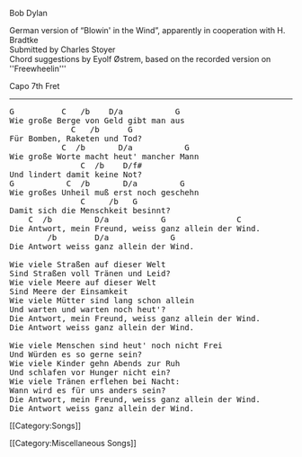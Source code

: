 Bob Dylan

German version of “Blowin' in the Wind”, apparently in cooperation
with H. Bradtke<br>
Submitted by Charles Stoyer<br>
Chord suggestions by Eyolf Østrem, based on the recorded version on
''Freewheelin'''

Capo 7th Fret

----
<pre class="verse">
G          C   /b    D/a           G
Wie große Berge von Geld gibt man aus
             C   /b      G
Für Bomben, Raketen und Tod?
           C  /b       D/a           G
Wie große Worte macht heut' mancher Mann
               C  /b    D/f#
Und lindert damit keine Not?
G           C  /b       D/a         G
Wie großes Unheil muß erst noch geschehn
               C     /b   G
Damit sich die Menschkeit besinnt?
    C  /b         D/a           G               C
Die Antwort, mein Freund, weiss ganz allein der Wind.
        /b        D/a             G
Die Antwort weiss ganz allein der Wind.

Wie viele Straßen auf dieser Welt
Sind Straßen voll Tränen und Leid?
Wie viele Meere auf dieser Welt
Sind Meere der Einsamkeit
Wie viele Mütter sind lang schon allein
Und warten und warten noch heut'?
Die Antwort, mein Freund, weiss ganz allein der Wind.
Die Antwort weiss ganz allein der Wind.

Wie viele Menschen sind heut' noch nicht Frei
Und Würden es so gerne sein?
Wie viele Kinder gehn Abends zur Ruh
Und schlafen vor Hunger nicht ein?
Wie viele Tränen erflehen bei Nacht:
Wann wird es für uns anders sein?
Die Antwort, mein Freund, weiss ganz allein der Wind.
Die Antwort weiss ganz allein der Wind.
</pre>

[[Category:Songs]]

[[Category:Miscellaneous Songs]]
